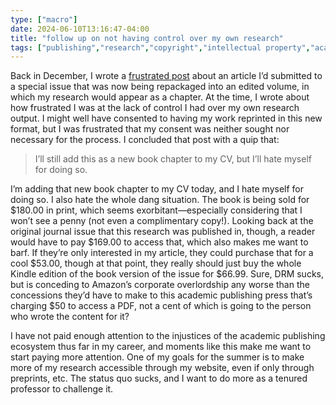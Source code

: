 ```yaml
---
type: ["macro"]
date: 2024-06-10T13:16:47-04:00
title: "follow up on not having control over my own research"
tags: ["publishing","research","copyright","intellectual property","academic publishing"]
---
```

Back in December, I wrote a [frustrated post](https://spencergreenhalgh.com/work/publication-copyright-and-reprinting-consent/) about an article I’d submitted to a special issue that was now being repackaged into an edited volume, in which my research would appear as a chapter. At the time, I wrote about how frustrated I was at the lack of control I had over my own research output. I might well have consented to having my work reprinted in this new format, but I was frustrated that my consent was neither sought nor necessary for the process. I concluded that post with a quip that:

> I’ll still add this as a new book chapter to my CV, but I’ll hate myself for doing so.

I’m adding that new book chapter to my CV today, and I hate myself for doing so. I also hate the whole dang situation. The book is being sold for $180.00 in print, which seems exorbitant—especially considering that I won’t see a penny (not even a complimentary copy!). Looking back at the original journal issue that this research was published in, though, a reader would have to pay $169.00 to access that, which also makes me want to barf. If they’re only interested in my article, they could purchase that for a cool $53.00, though at that point, they really should just buy the whole Kindle edition of the book version of the issue for $66.99. Sure, DRM sucks, but is conceding to Amazon’s corporate overlordship any worse than the concessions they’d have to make to this academic publishing press that’s charging $50 to access a PDF, not a cent of which is going to the person who wrote the content for it?

I have not paid enough attention to the injustices of the academic publishing ecosystem thus far in my career, and moments like this make me want to start paying more attention. One of my goals for the summer is to make more of my research accessible through my website, even if only through preprints, etc. The status quo sucks, and I want to do more as a tenured professor to challenge it.
